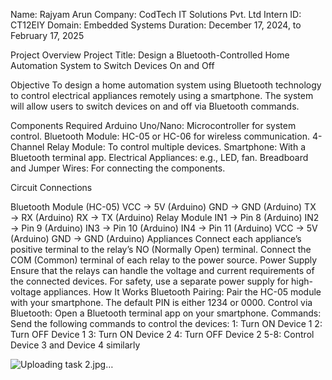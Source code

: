 Name: Rajyam Arun Company: CodTech IT Solutions Pvt. Ltd Intern ID: CT12EIY Domain: Embedded Systems Duration: December 17, 2024, to February 17, 2025

Project Overview Project Title: Design a Bluetooth-Controlled Home Automation System to Switch Devices On and Off

Objective To design a home automation system using Bluetooth technology to control electrical appliances remotely using a smartphone. The system will allow users to switch devices on and off via Bluetooth commands.

Components Required Arduino Uno/Nano: Microcontroller for system control. Bluetooth Module: HC-05 or HC-06 for wireless communication. 4-Channel Relay Module: To control multiple devices. Smartphone: With a Bluetooth terminal app. Electrical Appliances: e.g., LED, fan. Breadboard and Jumper Wires: For connecting the components.

Circuit Connections

Bluetooth Module (HC-05) VCC → 5V (Arduino) GND → GND (Arduino) TX → RX (Arduino) RX → TX (Arduino)
Relay Module IN1 → Pin 8 (Arduino) IN2 → Pin 9 (Arduino) IN3 → Pin 10 (Arduino) IN4 → Pin 11 (Arduino) VCC → 5V (Arduino) GND → GND (Arduino)
Appliances Connect each appliance’s positive terminal to the relay’s NO (Normally Open) terminal. Connect the COM (Common) terminal of each relay to the power source.
Power Supply Ensure that the relays can handle the voltage and current requirements of the connected devices. For safety, use a separate power supply for high-voltage appliances.
How It Works Bluetooth Pairing: Pair the HC-05 module with your smartphone. The default PIN is either 1234 or 0000. Control via Bluetooth: Open a Bluetooth terminal app on your smartphone. Commands: Send the following commands to control the devices: 1: Turn ON Device 1 2: Turn OFF Device 1 3: Turn ON Device 2 4: Turn OFF Device 2 5-8: Control Device 3 and Device 4 similarly

![Uploading task 2.jpg…]()
